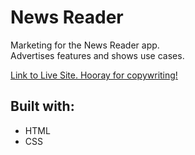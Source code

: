 # News Reader
Marketing for the News Reader app. <br>
Advertises features and shows use cases.

<a href = "https://gpacifico.github.io/News_Reader/">Link to Live Site. Hooray for copywriting!</a>

## Built with:
- HTML
- CSS
